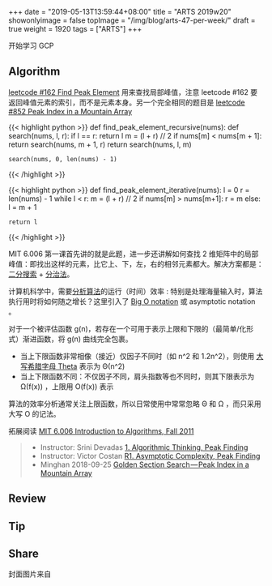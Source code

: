 +++
date = "2019-05-13T13:59:44+08:00"
title = "ARTS 2019w20"
showonlyimage = false
topImage = "/img/blog/arts-47-per-week/"
draft = true
weight = 1920
tags = ["ARTS"]
+++

开始学习 GCP 
<!--more-->

## Algorithm

[leetcode #162 Find Peak Element](https://leetcode.com/problems/find-peak-element/) 用来查找局部峰值，注意 leetcode #162 要返回峰值元素的索引，而不是元素本身。另一个完全相同的题目是 [leetcode #852 Peak Index in a Mountain Array](https://leetcode.com/problems/peak-index-in-a-mountain-array/)

{{< highlight python >}}
def find_peak_element_recursive(nums):
    def search(nums, l, r):
        if l == r:
            return l
        m = (l + r) // 2
        if nums[m] < nums[m + 1]:
            return search(nums, m + 1, r)
        return search(nums, l, m)

    search(nums, 0, len(nums) - 1)
{{< /highlight >}}

{{< highlight python >}}
def find_peak_element_iterative(nums):
    l = 0
    r = len(nums) - 1
    while l < r:
        m = (l + r) // 2
        if nums[m] > nums[m+1]:
            r = m
        else:
            l = m + 1

    return l
{{< /highlight >}}

MIT 6.006 第一课首先讲的就是此题，进一步还讲解如何查找 2 维矩阵中的局部峰值：即找出这样的元素，比它上、下，左，右的相邻元素都大。解决方案都是：[二分搜索](https://en.wikipedia.org/wiki/Binary_search_algorithm) + [分治法](https://en.wikipedia.org/wiki/Divide-and-conquer_algorithm)。

计算机科学中，需要[分析算法](https://en.wikipedia.org/wiki/Analysis_of_algorithms)的运行（时间）效率 : 特别是处理海量输入时，算法执行用时将如何随之增长？这里引入了 [Big O notation](https://en.wikipedia.org/wiki/Big_O_notation) 或 asymptotic notation 。

对于一个被评估函数 g(n)，若存在一个可用于表示上限和下限的（最简单/化形式）渐进函数，将 g(n) 曲线完全包裹。

- 当上下限函数非常相像（接近）仅因子不同时（如 n^2 和 1.2n^2），则使用 [大写希腊字母 Theta](https://en.wikipedia.org/wiki/Theta#Upper_case) 表示为 Θ(n^2)
- 当上下限函数不同：不仅因子不同，肩头指数等也不同时，则其下限表示为 Ω(f(x)) ，上限用 O(f(x)) 表示

算法的效率分析通常关注上限函数，所以日常使用中常常忽略 Θ 和 Ω ，而只采用大写 O 的记法。

拓展阅读 [MIT 6.006 Introduction to Algorithms, Fall 2011](https://www.youtube.com/playlist?list=PLUl4u3cNGP61Oq3tWYp6V_F-5jb5L2iHb)

> - Instructor: Srini Devadas [1. Algorithmic Thinking, Peak Finding](https://youtu.be/HtSuA80QTyo)
> - Instructor: Victor Costan [R1. Asymptotic Complexity, Peak Finding](https://youtu.be/P7frcB_-g4w)
> - Minghan 2018-09-25 [Golden Section Search — Peak Index in a Mountain Array](https://medium.com/datadriveninvestor/golden-section-search-method-peak-index-in-a-mountain-array-leetcode-852-a00f53ed4076)

## Review


## Tip



## Share



封面图片来自 []() <a href=""><i class="fa fa-dribbble" aria-hidden="true"></i> </a>